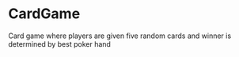 # CardGame
Card game where players are given five random cards and winner is determined by best poker hand
